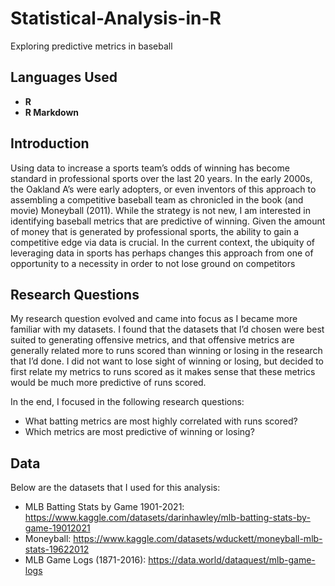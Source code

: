 # Statistical-Analysis-in-R
Exploring predictive metrics in  baseball

  <h2>Languages Used</h2>

- <b>R</b> 
- <b>R Markdown</b>

<h2>Introduction</h2>
<p> Using data to increase a sports team’s odds of winning has become standard in professional sports over the last 20 years. In the early 2000s, the Oakland A’s were early adopters, or even inventors of this approach to assembling a competitive baseball team as chronicled in the book (and movie) Moneyball (2011). While the strategy is not new, I am interested in identifying baseball metrics that are predictive of winning. Given the amount of money that is generated by professional sports, the ability to gain a competitive edge via data is crucial. In the current context, the ubiquity of leveraging data in sports has perhaps changes this approach from one of opportunity to a necessity in order to not lose ground on competitors </p>
  
  <h2>Research Questions</h2>
<p>My research question evolved and came into focus as I became more familiar with my datasets. I found that the datasets that I’d chosen were best suited to generating offensive metrics, and that offensive metrics are generally related more to runs scored than winning or losing in the research that I’d done. I did not want to lose sight of winning or losing, but decided to first relate my metrics to runs scored as it makes sense that these metrics would be much more predictive of runs scored.</p>

In the end, I focused in the following research questions:
- What batting metrics are most highly correlated with runs scored? 
- Which metrics are most predictive of winning or losing?

<h2>Data</h2>  

Below are the datasets that I used for this analysis:  
- MLB Batting Stats by Game 1901-2021: https://www.kaggle.com/datasets/darinhawley/mlb-batting-stats-by-game-19012021  
- Moneyball: https://www.kaggle.com/datasets/wduckett/moneyball-mlb-stats-19622012  
- MLB Game Logs (1871-2016): https://data.world/dataquest/mlb-game-logs

